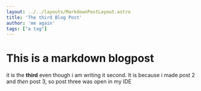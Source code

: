 ```yaml
---
layout: ../../layouts/MarkdownPostLayout.astro
title: 'The third Blog Post'
author: 'me again'
tags: ["a tag"]
---
```

# This is a markdown blogpost
 it is the **third** even though i am writing it second. It is because i made post 2 and *then* post 3, so post three was open in my IDE